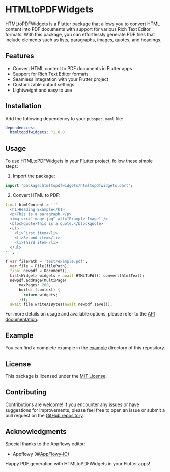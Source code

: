 # HTMLtoPDFWidgets


HTMLtoPDFWidgets is a Flutter package that allows you to convert HTML content into PDF documents with support for various Rich Text Editor formats. With this package, you can effortlessly generate PDF files that include elements such as lists, paragraphs, images, quotes, and headings.

## Features

- Convert HTML content to PDF documents in Flutter apps
- Support for Rich Text Editor formats
- Seamless integration with your Flutter project
- Customizable output settings
- Lightweight and easy to use

## Installation

Add the following dependency to your `pubspec.yaml` file:

```yaml
dependencies:
  htmltopdfwidgets: ^1.0.0
```

## Usage

To use HTMLtoPDFWidgets in your Flutter project, follow these simple steps:

1. Import the package:

```dart
import 'package:htmltopdfwidgets/htmltopdfwidgets.dart';
```

2. Convert HTML to PDF:

```dart
final htmlContent = '''
  <h1>Heading Example</h1>
  <p>This is a paragraph.</p>
  <img src="image.jpg" alt="Example Image" />
  <blockquote>This is a quote.</blockquote>
  <ul>
    <li>First item</li>
    <li>Second item</li>
    <li>Third item</li>
  </ul>
''';

f var filePath = 'test/example.pdf';
  var file = File(filePath);
  final newpdf = Document();
  List<Widget> widgets = await HTMLToPdf().convert(htmlText);
  newpdf.addPage(MultiPage(
      maxPages: 200,
      build: (context) {
        return widgets;
      }));
  await file.writeAsBytes(await newpdf.save());
```

For more details on usage and available options, please refer to the [API documentation](https://pub.dev/documentation/htmltopdfwidgets/latest).

## Example

You can find a complete example in the [example](https://github.com/alihassan143/htmltopdfwidgets/tree/main/example) directory of this repository.

## License

This package is licensed under the [MIT License](https://github.com/alihassan143/htmltopdfwidgets/blob/main/LICENSE).

## Contributing

Contributions are welcome! If you encounter any issues or have suggestions for improvements, please feel free to open an issue or submit a pull request on the [GitHub repository](https://github.com/alihassan143/htmltopdfwidgets).

## Acknowledgments

Special thanks to the Appflowy editor:

- Appflowy ([@AppFlowy-IO](https://github.com/AppFlowy-IO/appflowy-editor))



Happy PDF generation with HTMLtoPDFWidgets in your Flutter apps!